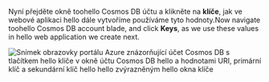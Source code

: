   <span data-ttu-id="062d4-101">Nyní přejděte okně toohello Cosmos DB účtu a klikněte na **klíče**, jak ve webové aplikaci hello dále vytvoříme používáme tyto hodnoty.</span><span class="sxs-lookup"><span data-stu-id="062d4-101">Now navigate toohello Cosmos DB account blade, and click **Keys**, as we use these values in hello web application we create next.</span></span>

![Snímek obrazovky portálu Azure znázorňující účet Cosmos DB s tlačítkem hello klíče v okně účtu Cosmos DB hello a hodnotami URI, primární klíč a sekundární klíč hello hello zvýrazněným hello okna klíče](./media/cosmos-db-keys/keys.png)

